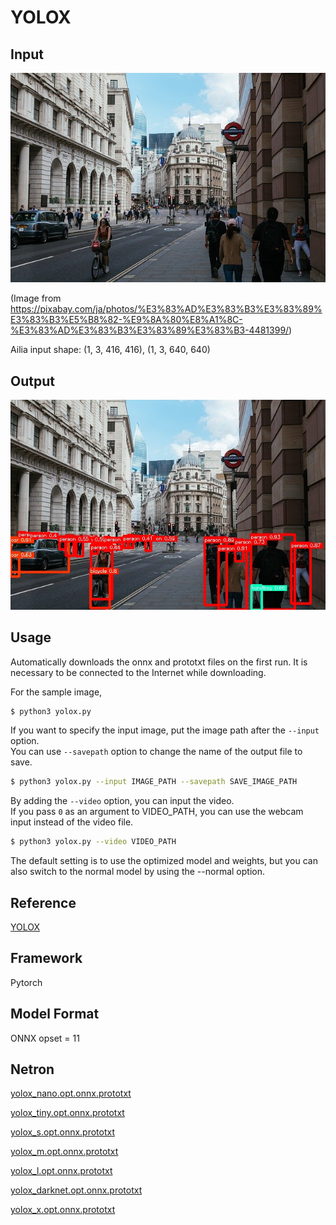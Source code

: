 # YOLOX

## Input

![Input](input.jpg)

(Image from https://pixabay.com/ja/photos/%E3%83%AD%E3%83%B3%E3%83%89%E3%83%B3%E5%B8%82-%E9%8A%80%E8%A1%8C-%E3%83%AD%E3%83%B3%E3%83%89%E3%83%B3-4481399/)

Ailia input shape: (1, 3, 416, 416), (1, 3, 640, 640)

## Output

![Output](output.jpg)

## Usage

Automatically downloads the onnx and prototxt files on the first run. It is necessary to be connected to the Internet
while downloading.

For the sample image,

``` bash
$ python3 yolox.py
```

If you want to specify the input image, put the image path after the `--input` option.  
You can use `--savepath` option to change the name of the output file to save.

```bash
$ python3 yolox.py --input IMAGE_PATH --savepath SAVE_IMAGE_PATH
```

By adding the `--video` option, you can input the video.   
If you pass `0` as an argument to VIDEO_PATH, you can use the webcam input instead of the video file.

```bash
$ python3 yolox.py --video VIDEO_PATH
```

The default setting is to use the optimized model and weights, but you can also switch to the normal model by using the
--normal option.

## Reference

[YOLOX](https://github.com/Megvii-BaseDetection/YOLOX)

## Framework

Pytorch

## Model Format

ONNX opset = 11

## Netron

[yolox_nano.opt.onnx.prototxt](https://netron.app/?url=https://storage.googleapis.com/ailia-models/yolox/yolox_nano.opt.onnx.prototxt)

[yolox_tiny.opt.onnx.prototxt](https://netron.app/?url=https://storage.googleapis.com/ailia-models/yolox/yolox_tiny.opt.onnx.prototxt)

[yolox_s.opt.onnx.prototxt](https://netron.app/?url=https://storage.googleapis.com/ailia-models/yolox/yolox_s.opt.onnx.prototxt)

[yolox_m.opt.onnx.prototxt](https://netron.app/?url=https://storage.googleapis.com/ailia-models/yolox/yolox_m.opt.onnx.prototxt)

[yolox_l.opt.onnx.prototxt](https://netron.app/?url=https://storage.googleapis.com/ailia-models/yolox/yolox_l.opt.onnx.prototxt)

[yolox_darknet.opt.onnx.prototxt](https://netron.app/?url=https://storage.googleapis.com/ailia-models/yolox/yolox_darknet.opt.onnx.prototxt)

[yolox_x.opt.onnx.prototxt](https://netron.app/?url=https://storage.googleapis.com/ailia-models/yolox/yolox_x.opt.onnx.prototxt)